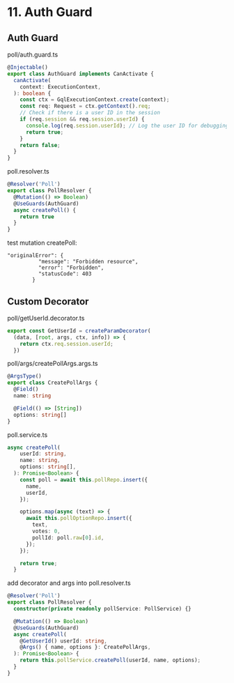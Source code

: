 # 11. Auth Guard

## Auth Guard
poll/auth.guard.ts
```typescript
@Injectable()
export class AuthGuard implements CanActivate {
  canActivate(
    context: ExecutionContext,
  ): boolean {
    const ctx = GqlExecutionContext.create(context);
    const req: Request = ctx.getContext().req;
    // Check if there is a user ID in the session
    if (req.session && req.session.userId) {
      console.log(req.session.userId); // Log the user ID for debugging
      return true;
    }
    return false;
  }
}
```
poll.resolver.ts
```typescript
@Resolver('Poll')
export class PollResolver {
  @Mutation(() => Boolean) 
  @UseGuards(AuthGuard)
  async createPoll() {
    return true
  }
}
```

test mutation createPoll:
```
"originalError": {
          "message": "Forbidden resource",
          "error": "Forbidden",
          "statusCode": 403
        }
```

## Custom Decorator
poll/getUserId.decorator.ts
```typescript
export const GetUserId = createParamDecorator(
  (data, [root, args, ctx, info]) => {
    return ctx.req.session.userId;
  })

```

poll/args/createPollArgs.args.ts
```typescript
@ArgsType()
export class CreatePollArgs {
  @Field()
  name: string

  @Field(() => [String])
  options: string[]
}
```
poll.service.ts

```typescript
async createPoll(
    userId: string,
    name: string,
    options: string[],
  ): Promise<Boolean> {
    const poll = await this.pollRepo.insert({
      name,
      userId,
    });

    options.map(async (text) => {
      await this.pollOptionRepo.insert({
        text,
        votes: 0,
        pollId: poll.raw[0].id,
      });
    });

    return true;
  }
```

add decorator and args into poll.resolver.ts

```typescript
@Resolver('Poll')
export class PollResolver {
  constructor(private readonly pollService: PollService) {}

  @Mutation(() => Boolean)
  @UseGuards(AuthGuard)
  async createPoll(
    @GetUserId() userId: string,
    @Args() { name, options }: CreatePollArgs,
  ): Promise<Boolean> {
    return this.pollService.createPoll(userId, name, options);
  }
}
```

